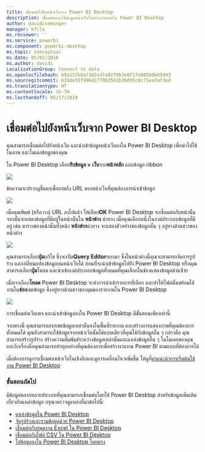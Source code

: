 ```yaml
---
title: เชื่อมต่อไปยังหน้าเว็บจาก Power BI Desktop
description: เชื่อมต่อและใช้ข้อมูลหน้าเว็บได้อย่างง่ายดายใน Power BI Desktop
author: davidiseminger
manager: kfile
ms.reviewer: ''
ms.service: powerbi
ms.component: powerbi-desktop
ms.topic: conceptual
ms.date: 05/02/2018
ms.author: davidi
LocalizationGroup: Connect to data
ms.openlocfilehash: b9a157b9a7302ed7e02f0b3e8f17a905b9b65d93
ms.sourcegitcommit: 638de55f996d177063561b36d95c8c71ea7af3ed
ms.translationtype: HT
ms.contentlocale: th-TH
ms.lasthandoff: 05/17/2018
---
```

# <a name="connect-to-a-web-page-from-power-bi-desktop"></a>เชื่อมต่อไปยังหน้าเว็บจาก Power BI Desktop
คุณสามารถเชื่อมต่อไปยังหน้าเว็บ และนำเข้าข้อมูลหน้าเว็บลงใน Power BI Desktop เพื่อนำไปใช้ในภาพ และโมเดลข้อมูลของคุณ

ใน Power BI Desktop เลือก**รับข้อมูล > เว็บ**จาก**หน้าหลัก** แถบข้อมูล ribbon

![](media/desktop-connect-to-web/connect-to-web_1.png)

ข้อความจะปรากฏขึ้นมาเพื่อถามถึง URL ของหน้าเว็บที่คุณต้องการนำเข้าข้อมูล

![](media/desktop-connect-to-web/connect-to-web_2.png)

เมื่อคุณพิมพ์ (หรือวาง) URL ลงไปแล้ว ให้เลือก**OK** Power BI Desktop จะเชื่อมต่อกับหน้านั้น จากนั้นจะแสดงข้อมูลที่มีอยู่ในหน้านั้นใน **หน้าต่าง** นำทาง เมื่อคุณเลือกหนึ่งในองค์ประกอบข้อมูลที่มีอยู่ เช่น ตารางของหน้านั้นทั้งหน้า **หน้าต่าง**นำทาง จะแสดงตัวอย่างของข้อมูลนั้น ๆ อยู่ทางด้านขวาของหน้าต่าง

![](media/desktop-connect-to-web/connect-to-web_3.png)

คุณสามารถเลือก**ปุ่ม**แก้ไข ซึ่งจะเปิด**Query Editor**ออกมา ซึ่งในหน้าต่างนี้คุณจะสามารถจัดการรูปร่าง และเปลี่ยนแปลงข้อมูลบนหน้าเว็บได้ ก่อนที่จะนำเข้าข้อมูลไปยัง Power BI Desktop หรือคุณสามารถเลือก**ปุ่ม**โหลด และนำเข้าองค์ประกอบข้อมูลทั้งหมดที่คุณเลือกในช่องแสดงข้อมูลด้านซ้าย

เมื่อเราเลือก**โหลด** Power BI Desktop จะทำการนำเข้ารายการที่เลือก และทำให้ไฟล์นั้นพร้อมใช้งานใน**ช่อง**เขตข้อมูล ซึ่งอยู่ทางด้านขวาของมุมมองรายงานใน Power BI Desktop

![](media/desktop-connect-to-web/connect-to-web_4.png)

การเชื่อมต่อเว็บเพจ และนำเข้าข้อมูลลงใน Power BI Desktop มีขั้นตอนเพียงเท่านี้

จากตรงนี้ คุณสามารถลากเขตข้อมูลเหล่านั้นลงในพื้นที่รายงาน และสร้างการแสดงภาพที่คุณต้องการทั้งหมดได้ คุณยังสามารถใช้ข้อมูลจากหน้าเว็บนั้นได้แบบเดียวที่คุณใช้กับข้อมูลอื่น ๆ กล่าวคือ คุณสามารถสร้างรูปร่าง สร้างความสัมพันธ์ระหว่างข้อมูลเหล่านั้นและแหล่งข้อมูลอื่น ๆ ในโมเดลของคุณ และอีกเรื่องคือคุณสามารถทำทุกอย่างที่คุณต้องการเพื่อสร้างรายงาน Power BI ตามแบบที่ต้องการได้

เมื่อต้องการดูการเชื่อมต่อหน้าเว็บในเชิงลึกและดูการเคลื่อนไหวเพิ่มขึ้น ให้ดูที่[คำแนะนำการเริ่มต้นใช้งาน Power BI Desktop](desktop-getting-started.md)

### <a name="next-steps"></a>ขั้นตอนถัดไป
มีข้อมูลหลากหลายประเภทที่คุณสามารถเชื่อมต่อโดยใช้ Power BI Desktop สำหรับข้อมูลเพิ่มเติมเกี่ยวกับแหล่งข้อมูล กรุณาตรวจดูแหล่งที่มาต่อไปนี้:

* [แหล่งข้อมูลใน Power BI Desktop](desktop-data-sources.md)
* [จัดรูปร่างและรวมข้อมูลด้วย Power BI Desktop](desktop-shape-and-combine-data.md)
* [เชื่อมต่อกับสมุดงาน Excel ใน Power BI Desktop](desktop-connect-excel.md)   
* [เชื่อมต่อกับไฟล์ CSV ใน Power BI Desktop](desktop-connect-csv.md)   
* [ใส่ข้อมูลลงใน Power BI Desktop โดยตรง](desktop-enter-data-directly-into-desktop.md)   

